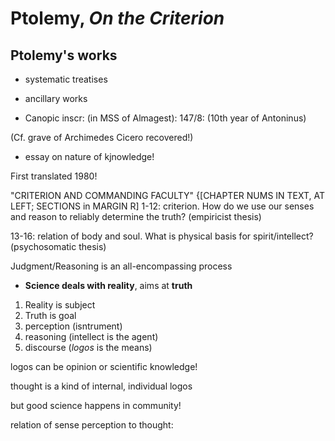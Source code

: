 # Ptolemy, *On the Criterion* #


## Ptolemy's works

* systematic treatises
* ancillary works

* Canopic inscr: (in MSS of Almagest):  147/8: (10th year of Antoninus)

(Cf. grave of Archimedes Cicero recovered!)


* essay on nature of kjnowledge!

First translated 1980!

"CRITERION AND COMMANDING FACULTY"
{[CHAPTER NUMS IN TEXT, AT LEFT; SECTIONS in MARGIN R]
1-12: criterion.  How do we use our senses and reason to reliably determine the truth?
(empiricist thesis)

13-16:  relation of body and soul.  What is physical basis for spirit/intellect?
(psychosomatic thesis)


Judgment/Reasoning is an all-encompassing process

- **Science deals with reality**, aims at **truth**

1. Reality is subject
2. Truth is goal
1. perception (isntrument)
2. reasoning (intellect is the agent)
3. discourse (*logos* is the means)


logos can be opinion or scientific knowledge!

thought is a kind of internal, individual logos

but good science happens in community!

relation of sense perception to thought:

